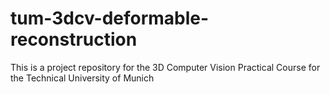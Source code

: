 # tum-3dcv-deformable-reconstruction
This is a project repository for the 3D Computer Vision Practical Course for the Technical University of Munich
